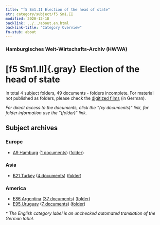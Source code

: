 ```yaml
---
title: "f5 Sm1.II Election of the head of state"
etr: category/subject/f5 Sm1.II
modified: 2020-12-18
backlink: ../../about.en.html
backlink-title: "Category Overview"
fn-stub: about
---
```


### Hamburgisches Welt-Wirtschafts-Archiv (HWWA)
# [f5 Sm1.II]{.gray}&#8201; Election of the head of state&#160; 





In total 4 subject folders, 49 documents - folders incomplete.
For material not published as folders, please check the [digitized films](/film/h1_sh) (in German).

_For direct access to the documents, click the "(xy documents)" link, for folder information use the "(folder)" link._

## Subject archives



### Europe

- [A9 Hamburg](../../../geo/about.en.html#A9) (<a href="https://dfg-viewer.de/show/?tx_dlf[id]=https://pm20.zbw.eu/mets/sh/1409xx/140905/1443xx/144397/public.mets.en.xml" target="_blank">1 documents</a>) ([folder](http://purl.org/pressemappe20/folder/sh/140905,144397))

### Asia

- [B21 Turkey](../../../geo/about.en.html#B21) (<a href="https://dfg-viewer.de/show/?tx_dlf[id]=https://pm20.zbw.eu/mets/sh/1411xx/141111/1443xx/144397/public.mets.en.xml" target="_blank">4 documents</a>) ([folder](http://purl.org/pressemappe20/folder/sh/141111,144397))

### America

- [E86 Argentina](../../../geo/about.en.html#E86) (<a href="https://dfg-viewer.de/show/?tx_dlf[id]=https://pm20.zbw.eu/mets/sh/1416xx/141692/1443xx/144397/public.mets.en.xml" target="_blank">37 documents</a>) ([folder](http://purl.org/pressemappe20/folder/sh/141692,144397))
- [E95 Uruguay](../../../geo/about.en.html#E95) (<a href="https://dfg-viewer.de/show/?tx_dlf[id]=https://pm20.zbw.eu/mets/sh/1416xx/141695/1443xx/144397/public.mets.en.xml" target="_blank">7 documents</a>) ([folder](http://purl.org/pressemappe20/folder/sh/141695,144397))


_* The English category label is an unchecked automated translation of the German label._

